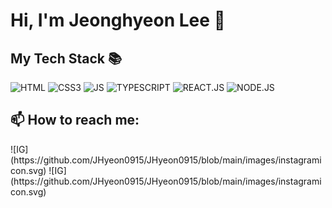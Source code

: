 # Hi, I'm Jeonghyeon Lee 👋

<!--
**JHyeon0915/JHyeon0915** is a ✨ _special_ ✨ repository because its `README.md` (this file) appears on your GitHub profile.

Here are some ideas to get you started:

- 🔭 I’m currently working on ...
- 🌱 I’m currently learning ...
- 👯 I’m looking to collaborate on ...
- 🤔 I’m looking for help with ...
- 💬 Ask me about ...

- 😄 Pronouns: ...
- ⚡ Fun fact: ...
-->

<h2>My Tech Stack 📚</h2>

![HTML](https://img.shields.io/badge/-HTML-red?style=for-the-badge)
![CSS3](https://img.shields.io/badge/-CSS3-3399FF?style=for-the-badge)
![JS](https://img.shields.io/badge/-JAVASCRIPT-FFCE5A?style=for-the-badge&logoColor=white)
![TYPESCRIPT](https://img.shields.io/badge/-TYPESCRIPT-blue?style=for-the-badge)
![REACT.JS](https://img.shields.io/badge/-REACT.JS-yellow?style=for-the-badge)
![NODE.JS](https://img.shields.io/badge/-NODE.JS-006633?style=for-the-badge)

<h2> 📫 How to reach me: </h2>
![IG](https://github.com/JHyeon0915/JHyeon0915/blob/main/images/instagramicon.svg)
![IG](https://github.com/JHyeon0915/JHyeon0915/blob/main/images/instagramicon.svg)
